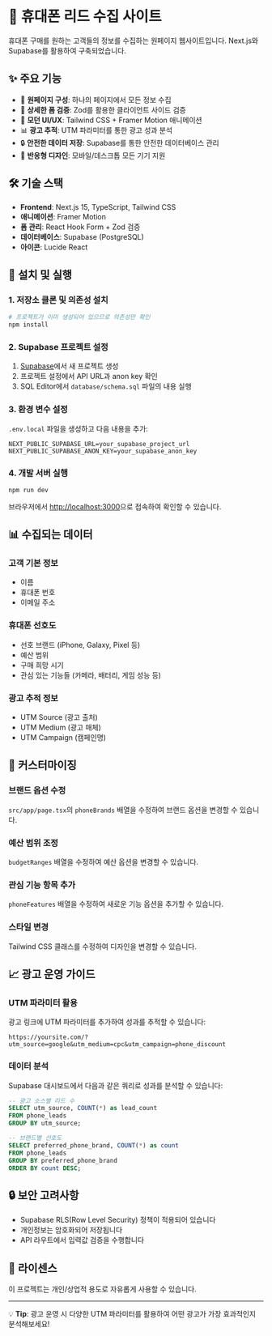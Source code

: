 # 📱 휴대폰 리드 수집 사이트

휴대폰 구매를 원하는 고객들의 정보를 수집하는 원페이지 웹사이트입니다.
Next.js와 Supabase를 활용하여 구축되었습니다.

## ✨ 주요 기능

- 🎯 **원페이지 구성**: 하나의 페이지에서 모든 정보 수집
- 📝 **상세한 폼 검증**: Zod를 활용한 클라이언트 사이드 검증
- 🎨 **모던 UI/UX**: Tailwind CSS + Framer Motion 애니메이션
- 📊 **광고 추적**: UTM 파라미터를 통한 광고 성과 분석
- 🔒 **안전한 데이터 저장**: Supabase를 통한 안전한 데이터베이스 관리
- 📱 **반응형 디자인**: 모바일/데스크톱 모든 기기 지원

## 🛠 기술 스택

- **Frontend**: Next.js 15, TypeScript, Tailwind CSS
- **애니메이션**: Framer Motion
- **폼 관리**: React Hook Form + Zod 검증
- **데이터베이스**: Supabase (PostgreSQL)
- **아이콘**: Lucide React

## 🚀 설치 및 실행

### 1. 저장소 클론 및 의존성 설치

```bash
# 프로젝트가 이미 생성되어 있으므로 의존성만 확인
npm install
```

### 2. Supabase 프로젝트 설정

1. [Supabase](https://supabase.com)에서 새 프로젝트 생성
2. 프로젝트 설정에서 API URL과 anon key 확인
3. SQL Editor에서 `database/schema.sql` 파일의 내용 실행

### 3. 환경 변수 설정

`.env.local` 파일을 생성하고 다음 내용을 추가:

```env
NEXT_PUBLIC_SUPABASE_URL=your_supabase_project_url
NEXT_PUBLIC_SUPABASE_ANON_KEY=your_supabase_anon_key
```

### 4. 개발 서버 실행

```bash
npm run dev
```

브라우저에서 [http://localhost:3000](http://localhost:3000)으로 접속하여 확인할 수 있습니다.

## 📊 수집되는 데이터

### 고객 기본 정보
- 이름
- 휴대폰 번호  
- 이메일 주소

### 휴대폰 선호도
- 선호 브랜드 (iPhone, Galaxy, Pixel 등)
- 예산 범위
- 구매 희망 시기
- 관심 있는 기능들 (카메라, 배터리, 게임 성능 등)

### 광고 추적 정보
- UTM Source (광고 출처)
- UTM Medium (광고 매체)
- UTM Campaign (캠페인명)

## 🔧 커스터마이징

### 브랜드 옵션 수정
`src/app/page.tsx`의 `phoneBrands` 배열을 수정하여 브랜드 옵션을 변경할 수 있습니다.

### 예산 범위 조정
`budgetRanges` 배열을 수정하여 예산 옵션을 변경할 수 있습니다.

### 관심 기능 항목 추가
`phoneFeatures` 배열을 수정하여 새로운 기능 옵션을 추가할 수 있습니다.

### 스타일 변경
Tailwind CSS 클래스를 수정하여 디자인을 변경할 수 있습니다.

## 📈 광고 운영 가이드

### UTM 파라미터 활용
광고 링크에 UTM 파라미터를 추가하여 성과를 추적할 수 있습니다:

```
https://yoursite.com/?utm_source=google&utm_medium=cpc&utm_campaign=phone_discount
```

### 데이터 분석
Supabase 대시보드에서 다음과 같은 쿼리로 성과를 분석할 수 있습니다:

```sql
-- 광고 소스별 리드 수
SELECT utm_source, COUNT(*) as lead_count 
FROM phone_leads 
GROUP BY utm_source;

-- 브랜드별 선호도
SELECT preferred_phone_brand, COUNT(*) as count 
FROM phone_leads 
GROUP BY preferred_phone_brand 
ORDER BY count DESC;
```

## 🔒 보안 고려사항

- Supabase RLS(Row Level Security) 정책이 적용되어 있습니다
- 개인정보는 암호화되어 저장됩니다
- API 라우트에서 입력값 검증을 수행합니다

## 📝 라이센스

이 프로젝트는 개인/상업적 용도로 자유롭게 사용할 수 있습니다.

---

💡 **Tip**: 광고 운영 시 다양한 UTM 파라미터를 활용하여 어떤 광고가 가장 효과적인지 분석해보세요!
